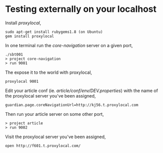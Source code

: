 Testing externally on your localhost 
====================================

Install _proxylocal_,

    sudo apt-get install rubygems1.8 (on Ubuntu)
    gem install proxylocal

In one terminal run the _core-navigation_ server on a given port,

    ./sbt001
    > project core-navigation
    > run 9001

The expose it to the world with proxylocal,

    proxylocal 9001

Edit your article conf (ie. _article/conf/env/DEV.properties_) with the name of the proxylocal server you've been assigned,

    guardian.page.coreNavigationUrl=http://kj56.t.proxylocal.com

Then run your article server on some other port,

    > project article 
    > run 9002

Visit the proxylocal server you've been assigned,

    open http://f601.t.proxylocal.com/

